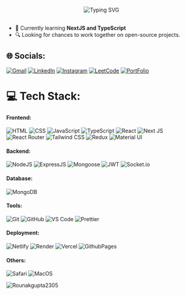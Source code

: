 <br>

<div align="center" width="100%">
<img src="https://readme-typing-svg.demolab.com/?font=Fira+Code&size=35&pause=1000&center=true&vCenter=true&random=false&width=435&height=60&lines=Hi%2C+I%27m+Rounak+Gupta" alt="Typing SVG" />
</div>

<br>

- 🌱 Currently learning **NextJS and TypeScript**
- 🔍 Looking for chances to work together on open-source projects.

## 🌐 Socials:
[![Gmail](https://img.shields.io/badge/Gmail-D14836?logo=gmail&logoColor=white)](mailto:1si21ec080@gmail.com)
[![LinkedIn](https://img.shields.io/badge/LinkedIn-0077B5?logo=linkedin&logoColor=white)](https://www.linkedin.com/in/rounak-gupta-416616229/)
[![Instagram](https://img.shields.io/badge/Instagram-%23E4405F.svg?logo=Instagram&logoColor=white)](https://www.instagram.com/rounak___gupta/)
[![LeetCode](https://img.shields.io/badge/-LeetCode-ff8c00?style=flat&labelColor=ff8c00&logo=LeetCode&logoColor=white)](https://leetcode.com/u/Rounakgupta2305/)
[![PortFolio](https://img.shields.io/badge/Portfolio-7C2327)](https://my-portfolio-phi-ruby-55.vercel.app/)
# 💻 Tech Stack:

#### Frontend:
![HTML](https://img.shields.io/badge/HTML5-E34F26?style=for-the-badge&logo=html5&logoColor=white)
![CSS](https://img.shields.io/badge/CSS3-1572B6?style=for-the-badge&logo=html5&logoColor=white)
![JavaScript](https://img.shields.io/badge/JavaScript-323330?style=for-the-badge&logo=javascript&logoColor=F7DF1E)
![TypeScript](https://img.shields.io/badge/TypeScript-007ACC?style=for-the-badge&logo=typescript&logoColor=white)
![React](https://img.shields.io/badge/React-20232A?style=for-the-badge&logo=react&logoColor=61DAFB)
![Next JS](https://img.shields.io/badge/next.js-000000?style=for-the-badge&&logo=nextdotjs&logoColor=white)
![React Router](https://img.shields.io/badge/React_Router-CA4245?style=for-the-badge&logo=react-router&logoColor=white)
![Tailwind CSS](https://img.shields.io/badge/Tailwind_CSS-38B2AC?style=for-the-badge&logo=tailwind-css&logoColor=white)
![Redux](https://img.shields.io/badge/Redux-593D88?style=for-the-badge&logo=redux&logoColor=white)
![Material UI](https://img.shields.io/badge/Material%20UI-007FFF?style=for-the-badge&logo=mui&logoColor=white)

#### Backend:
![NodeJS](https://img.shields.io/badge/Node.js-43853D?style=for-the-badge&logo=node.js&logoColor=white)
![ExpressJS](https://img.shields.io/badge/Express.js-404D59?style=for-the-badge)
![Mongoose](https://img.shields.io/badge/Mongoose-880000?style=for-the-badge&logo=mongoose&logoColor=white)
![JWT](https://img.shields.io/badge/json%20web%20tokens-323330?style=for-the-badge&logo=json-web-tokens&logoColor=pink)
![Socket.io](https://img.shields.io/badge/socket.io-323330?style=for-the-badge&logo=socket.io&logoColor=white)

#### Database:
![MongoDB](https://img.shields.io/badge/MongoDB-4EA94B?style=for-the-badge&logo=mongodb&logoColor=white)


#### Tools:
![Git](https://img.shields.io/badge/GIT-E44C30?style=for-the-badge&logo=git&logoColor=white)
![GitHub](https://img.shields.io/badge/GitHub-100000?style=for-the-badge&logo=github&logoColor=white)
![VS Code](https://img.shields.io/badge/Visual_Studio_Code-0078D4?style=for-the-badge&logo=visual%20studio%20code&logoColor=white)
![Prettier](https://img.shields.io/badge/prettier-1A2C34?style=for-the-badge&logo=prettier&logoColor=F7BA3E)

#### Deployment:
![Netlify](https://img.shields.io/badge/Netlify-00C7B7?style=for-the-badge&logo=netlify&logoColor=white)
![Render](https://img.shields.io/badge/Render-052c87?style=for-the-badge&logo=render&logoColor=white)
![Vercel](https://img.shields.io/badge/Vercel-000000?style=for-the-badge&logo=vercel&logoColor=white)
![GithubPages](https://img.shields.io/badge/GitHub%20Pages-222222?style=for-the-badge&logo=GitHub%20Pages&logoColor=white)

#### Others:
![Safari](https://img.shields.io/badge/Safari-000000?style=flat&logo=Safari&logoColor=white)
![MacOS](https://shields.io/badge/MacOS--9cf?logo=Apple&style=social)
<p><img align="center" src="https://github-readme-stats.vercel.app/api/top-langs?username=Rounakgupta2305&show_icons=true&locale=en&layout=compact&theme=tokyonight" alt="Rounakgupta2305" /></p>
